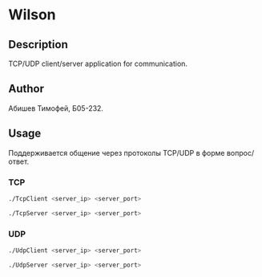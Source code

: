 # Wilson

## Description

TCP/UDP client/server application for communication.

## Author

Абишев Тимофей, Б05-232.

## Usage

Поддерживается общение через протоколы TCP/UDP в форме вопрос/ответ.

### TCP

```sh
./TcpClient <server_ip> <server_port>
```

```sh
./TcpServer <server_ip> <server_port>
```

### UDP

```sh
./UdpClient <server_ip> <server_port>
```

```sh
./UdpServer <server_ip> <server_port>
```
